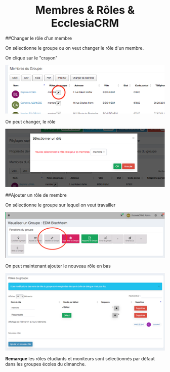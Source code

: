 # <center><big>Membres & Rôles & Ecclesia**CRM** </big></center>


##Changer le rôle d'un membre

On sélectionne le groupe ou on veut changer le rôle d'un membre.

On clique sur le "crayon"

![Screenshot](../../../img/group/changeRoleMember1.png)

On peut changer, le rôle

![Screenshot](../../../img/group/changeRoleMember2.png)


##Ajouter un rôle de membre

On sélectionne le groupe sur lequel on veut travailler

![Screenshot](../../../img/group/addRoles.png)

On peut maintenant ajouter le nouveau rôle en bas

![Screenshot](../../../img/group/addRole1.png)

**Remarque** les rôles étudiants et moniteurs sont sélectionnés par défaut dans les groupes écoles du dimanche.